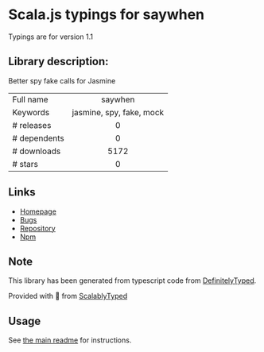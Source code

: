 
# Scala.js typings for saywhen

Typings are for version 1.1

## Library description:
Better spy fake calls for Jasmine

|                    |                 |
| ------------------ | :-------------: |
| Full name          | saywhen |
| Keywords           | jasmine, spy, fake, mock |
| # releases         | 0 |
| # dependents       | 0 |
| # downloads        | 5172 |
| # stars            | 0 |

## Links
- [Homepage](https://github.com/pushtechnology/saywhen)
- [Bugs](https://github.com/pushtechnology/saywhen/issues)
- [Repository](https://github.com/pushtechnology/saywhen)
- [Npm](https://www.npmjs.com/package/saywhen)
    


## Note
This library has been generated from typescript code from [DefinitelyTyped](https://definitelytyped.org).

Provided with :purple_heart: from [ScalablyTyped](https://github.com/oyvindberg/ScalablyTyped)

## Usage
See [the main readme](../../readme.md) for instructions.


